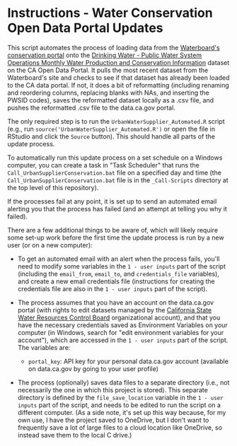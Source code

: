 # Instructions - Water Conservation Open Data Portal Updates

This script automates the process of loading data from the [Waterboard's conservation portal](http://www.waterboards.ca.gov/water_issues/programs/conservation_portal/conservation_reporting.shtml) onto the [Drinking Water - Public Water System Operations Monthly Water Production and Conservation Information](https://data.ca.gov/dataset/drinking-water-public-water-system-operations-monthly-water-production-and-conservation-information) dataset on the CA Open Data Portal. It pulls the most recent dataset from the Waterboard's site and checks to see if that dataset has already been loaded to the CA data portal. If not, it does a bit of reformatting (including renaming and reordering columns, replacing blanks with NAs, and inserting the PWSID codes), saves the reformatted dataset locally as a .csv file, and pushes the reformatted .csv file to the data.ca.gov portal.

The only required step is to run the `UrbanWaterSupplier_Automated.R` script (e.g., run `source('UrbanWaterSupplier_Automated.R')` or open the file in RStudio and click the `Source` button). This should handle all parts of the update process.

To automatically run this update process on a set schedule on a Windows computer, you can create a task in "Task Scheduler" that runs the `Call_UrbanSupplierConservation.bat` file on a specified day and time (the `Call_UrbanSupplierConservation.bat` file is in the `_Call-Scripts` directory at the top level of this repository).

If the processes fail at any point, it is set up to send an automated email alerting you that the process has failed (and an attempt at telling you why it failed).

There are a few additional things to be aware of, which will likely require some set-up work before the first time the update process is run by a new user (or on a new computer):

-   To get an automated email with an alert when the process fails, you'll need to modify some variables in the `1 - user inputs` part of the script (including the `email_from`, `email_to`, and `credentials_file` variables), and create a new email credentials file (instructions for creating the credentials file are also in the `1 - user inputs` part of the script).

-   The process assumes that you have an account on the data.ca.gov portal (with rights to edit datasets managed by the [California State Water Resources Control Board](https://data.ca.gov/organization/california-state-water-resources-control-board) organizational account), and that you have the necessary credentials saved as Environment Variables on your computer (in Windows, search for "edit environment variables for your account"), which are accessed in the `1 - user inputs` part of the script. The variables are:

    -   `portal_key`: API key for your personal data.ca.gov account (available on data.ca.gov by going to your user profile)

-   The process (optionally) saves data files to a separate directory (i.e., not necessarily the one in which this project is stored). This separate directory is defined by the `file_save_location` variable in the `1 - user inputs` part of the script, and needs to be edited to run the script on a different computer. (As a side note, it's set up this way because, for my own use, I have the project saved to OneDrive, but I don't want to frequently save a lot of large files to a cloud location like OneDrive, so instead save them to the local C drive.)
